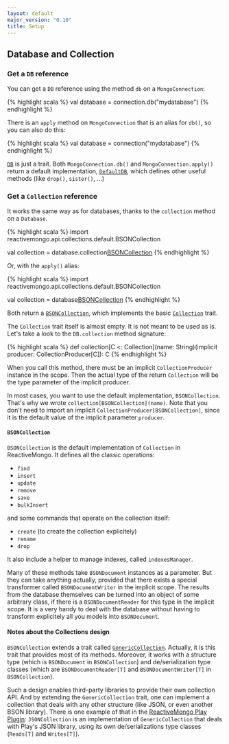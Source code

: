 ```yaml
---
layout: default
major_version: "0.10"
title: Setup
---
```


## Database and Collection

### Get a `DB` reference

You can get a `DB` reference using the method `db` on a `MongoConnection`:

{% highlight scala %}
val database = connection.db("mydatabase")
{% endhighlight %}

There is an `apply` method on `MongoConnection` that is an alias for `db()`, so you can also do this:

{% highlight scala %}
val database = connection("mydatabase")
{% endhighlight %}

[`DB`](http://reactivemongo.org/releases/0.9/api/index.html#reactivemongo.api.DB) is just a trait. Both `MongoConnection.db()` and `MongoConnection.apply()` return a default implementation, [`DefaultDB`](http://reactivemongo.org/releases/0.9/api/index.html#reactivemongo.api.DefaultDB), which defines other useful methods (like `drop()`, `sister()`, …)

### Get a `Collection` reference

It works the same way as for databases, thanks to the `collection` method on a `Database`.

{% highlight scala %}
import reactivemongo.api.collections.default.BSONCollection

val collection = database.collection[BSONCollection]("acollection")
{% endhighlight %}

Or, with the `apply()` alias:

{% highlight scala %}
import reactivemongo.api.collections.default.BSONCollection

val collection = database[BSONCollection]("acollection")
{% endhighlight %}

Both return a [`BSONCollection`](http://reactivemongo.org/releases/0.9/api/index.html#reactivemongo.api.collections.default.BSONCollection), which implements the basic [`Collection`](http://reactivemongo.org/releases/0.9/api/index.html#reactivemongo.api.Collection) trait.

The `Collection` trait itself is almost empty. It is not meant to be used as is. Let's take a look to the `DB.collection` method signature:

{% highlight scala %}
def collection[C <: Collection](name: String)(implicit producer: CollectionProducer[C]): C
{% endhighlight %}

When you call this method, there must be an implicit `CollectionProducer` instance in the scope. Then the actual type of the return `Collection` will be the type parameter of the implicit producer.

In most cases, you want to use the default implementation, `BSONCollection`. That's why we wrote `collection[BSONCollection](name)`. Note that you don't need to import an implicit `CollectionProducer[BSONCollection]`, since it is the default value of the implicit parameter `producer`.

#### `BSONCollection`

`BSONCollection` is the default implementation of `Collection` in ReactiveMongo. It defines all the classic operations:

- `find`
- `insert`
- `update`
- `remove`
- `save`
- `bulkInsert`

and some commands that operate on the collection itself:

- `create` (to create the collection explicitely)
- `rename`
- `drop`

It also include a helper to manage indexes, called `indexesManager`.

Many of these methods take `BSONDocument` instances as a parameter. But they can take anything actually, provided that there exists a special transformer called `BSONDocumentWriter` in the implicit scope. The results from the database themselves can be turned into an object of some arbitrary class, if there is a `BSONDocumentReader` for this type in the implicit scope. It is a very handy to deal with the database without having to transform explicitely all you models into `BSONDocument`.

#### Notes about the Collections design

`BSONCollection` extends a trait called [`GenericCollection`](http://reactivemongo.org/releases/0.9/api/index.html#reactivemongo.api.collections.GenericCollection). Actually, it is this trait that provides most of its methods. Moreover, it works with a structure type (which is `BSONDocument` in `BSONCollection`) and de/serialization type classes (which are `BSONDocumentReader[T]` and `BSONDocumentWriter[T]` in `BSONCollection`). 

Such a design enables third-party libraries to provide their own collection API. And by extending the `GenericCollection` trait, one can implement a collection that deals with any other structure (like JSON, or even another BSON library). There is one example of that in the [ReactiveMongo Play Plugin](https://github.com/zenexity/Play-ReactiveMongo): `JSONCollection` is an implementation of `GenericCollection` that deals with Play's JSON library, using its own de/serializations type classes (`Reads[T]` and `Writes[T]`).




